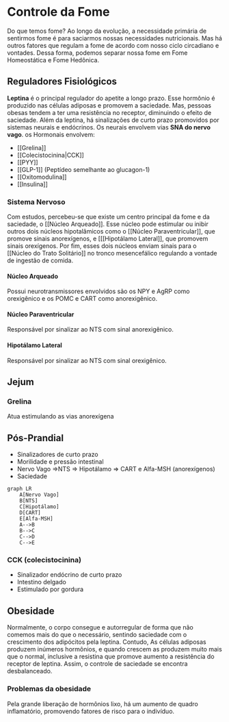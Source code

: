 # Controle da Fome
Do que temos fome?
Ao longo da evolução, a necessidade primária de sentirmos fome é para saciarmos nossas necessidades nutricionais. Mas há outros fatores que regulam a fome de acordo com nosso ciclo circadiano e vontades. Dessa forma, podemos separar nossa fome em Fome Homeostática e Fome Hedônica.

## Reguladores Fisiológicos
**Leptina** é o principal regulador do apetite a longo prazo. Esse hormônio é produzido nas células adiposas e promovem a saciedade. Mas, pessoas obesas tendem a ter uma resistência no receptor, diminuindo o efeito de saciedade.
Além da leptina, há sinalizações de curto prazo promovidos por sistemas neurais e endócrinos. Os neurais envolvem vias **SNA do nervo vago**. os Hormonais envolvem:
- [[Grelina]]
- [[Colecistocinina|CCK]]
- [[PYY]]
- [[GLP-1]] (Peptídeo semelhante ao glucagon-1)
- [[Oxitomodulina]]
- [[Insulina]]

### Sistema Nervoso
Com estudos, percebeu-se que existe um centro principal da fome e da saciedade, o [[Núcleo Arqueado]]. Esse núcleo pode estimular ou inibir outros dois núcleos hipotalâmicos como o [[Núcleo Paraventricular]], que promove sinais anorexígenos, e [[[Hipotálamo Lateral]], que promovem sinais orexígenos. Por fim, esses dois núcleos enviam sinais para o [[Núcleo do Trato Solitário]] no tronco mesencefálico regulando a vontade de ingestão de comida.
#### Núcleo Arqueado
Possui neurotransmissores envolvidos são os NPY e AgRP como orexigênico e os POMC e CART como anorexigênico.
#### Núcleo Paraventricular
Responsável por sinalizar ao NTS com sinal anorexigênico.
#### Hipotálamo Lateral
Responsável por sinalizar ao NTS com sinal orexigênico.

## Jejum
### Grelina
Atua estimulando as vias anorexígena

## Pós-Prandial
- Sinalizadores de curto prazo
- Morilidade e pressão intestinal
- Nervo Vago =>NTS => Hipotálamo => CART e Alfa-MSH (anorexígenos)
- Saciedade
```mermaid
graph LR
	A[Nervo Vago]
	B[NTS]
	C[Hipotálamo]
	D[CART]
	E[Alfa-MSH]
	A-->B
	B-->C
	C-->D
	C-->E
```

### CCK (colecistocinina)
- Sinalizador endócrino de curto prazo
- Intestino delgado
- Estimulado por gordura

## Obesidade
Normalmente, o corpo consegue e autorregular de forma que não comemos mais do que o necessário, sentindo saciedade com o crescimento dos adipócitos pela leptina. Contudo, As células adiposas produzem inúmeros hormônios, e quando crescem as produzem muito mais que o normal, inclusive a resistina que promove aumento a resistência do receptor de leptina. Assim, o controle de saciedade se encontra desbalanceado.

### Problemas da obesidade
Pela grande liberação de hormônios lixo, há um aumento de quadro inflamatório, promovendo fatores de risco para o indivíduo.